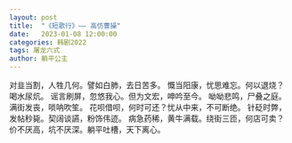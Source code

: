 ```yaml
---
layout: post
title:  "《短歌行》—— 高仿曹操"
date:   2023-01-08 12:00:00
categories: 韩剧2022
tags: 屠龙六式
author: 躺平公主
---
```


对韭当割，人牲几何。譬如白肺，去日苦多。
慨当阳康，忧思难忘。何以退烧？喝水尿炕。
谣言刷屏，忽悠我心。但为文宏，呻吟至今。
呦呦悲鸣，尸叠之庭。满街发丧，唢呐吹笙。
花呗借呗，何时可还？忧从中来，不可断绝。
针砭时弊，发帖秒毙。契阔谈讌，粉饰伟迹。
病急药稀，黄牛满载。绕街三匝，何店可卖？
价不厌高，坑不厌深。躺平吐槽，天下离心。
